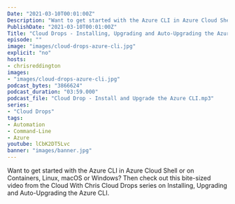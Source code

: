 ```yaml
---
Date: "2021-03-10T00:01:00Z"
Description: "Want to get started with the Azure CLI in Azure Cloud Shell or on Containers, Linux, macOS or Windows? Then check out this bite-sized video from the Cloud With Chris Cloud Drops series on Installing, Upgrading and Auto-Upgrading the Azure CLI."
PublishDate: "2021-03-10T00:01:00Z"
Title: "Cloud Drops - Installing, Upgrading and Auto-Upgrading the Azure CLI"
episode: ""
image: "images/cloud-drops-azure-cli.jpg"
explicit: "no"
hosts:
- chrisreddington
images:
- "images/cloud-drops-azure-cli.jpg"
podcast_bytes: "3866624"
podcast_duration: "03:59.000"
podcast_file: "Cloud Drop - Install and Upgrade the Azure CLI.mp3"
series:
- "Cloud Drops"
tags:
- Automation
- Command-Line
- Azure
youtube: lCbK2DT5Lvc
banner: "images/banner.jpg"
---
```

Want to get started with the Azure CLI in Azure Cloud Shell or on Containers, Linux, macOS or Windows? Then check out this bite-sized video from the Cloud With Chris Cloud Drops series on Installing, Upgrading and Auto-Upgrading the Azure CLI.